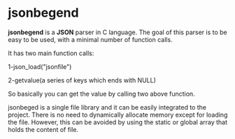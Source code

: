 # jsonbegend 
**jsonbegend** is a  **JSON** parser in C language. The goal of this parser is to be easy to be used, with a minimal number of function calls. 

It has two main function calls:

1-json_load("jsonfile")

2-getvalue(a series of keys which ends with NULL)

So basically you can get the value by calling two above function. 

jsonbeged is a single file library and it can be easily integrated to the project. There is no need to dynamically allocate memory except for loading the file. However, this can be avoided by using the static or global array that holds the content of file. 

